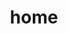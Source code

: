 ---
layout: home
title: home
permalink: https://meenrock.github.io/supawatpro/
nav: true
nav_order: 1
---